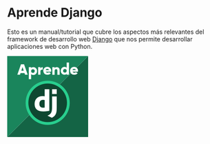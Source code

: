 # Aprende Django

Esto es un manual/tutorial que cubre los aspectos más relevantes del framework de desarrollo web [Django](https://www.djangoproject.com/) que nos permite desarrollar aplicaciones web con Python.

![Logo Aprende Django](_static/img/aprendedjango-logo.svg)
